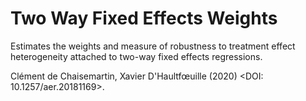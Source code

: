 # Two Way Fixed Effects Weights

Estimates the weights and measure of robustness to treatment effect heterogeneity attached to two-way fixed effects regressions.

Clément de Chaisemartin, Xavier D'Haultfœuille (2020) <DOI: 10.1257/aer.20181169>.

